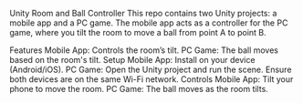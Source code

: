 Unity Room and Ball Controller
This repo contains two Unity projects: a mobile app and a PC game. The mobile app acts as a controller for the PC game, where you tilt the room to move a ball from point A to point B.

Features
Mobile App: Controls the room’s tilt.
PC Game: The ball moves based on the room's tilt.
Setup
Mobile App: Install on your device (Android/iOS).
PC Game: Open the Unity project and run the scene.
Ensure both devices are on the same Wi-Fi network.
Controls
Mobile App: Tilt your phone to move the room.
PC Game: The ball moves as the room tilts.
